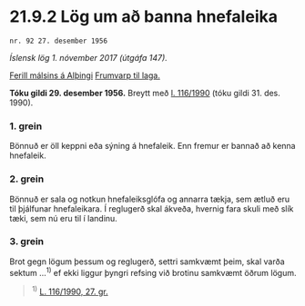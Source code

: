 # 21.9.2 Lög um að banna hnefaleika

`nr. 92 27. desember 1956`

_Íslensk lög 1. nóvember 2017 (útgáfa 147)._

[Ferill málsins á Alþingi](https://www.althingi.is/thingstorf/thingmalalistar-eftir-thingum/ferill/?ltg=76&mnr=35)
[Frumvarp til laga.](https://www.althingi.is/altext/76/s/pdf/0035.pdf)

**Tóku gildi 29. desember 1956.**
Breytt með
[l. 116/1990](https://althingi.is/altext/stjt/1990.116.html) (tóku gildi 31. des. 1990).

### 1. grein

Bönnuð er öll keppni eða sýning á hnefaleik. Enn fremur er bannað að kenna hnefaleik.

### 2. grein

Bönnuð er sala og notkun hnefaleiksglófa og annarra tækja, sem ætluð eru til þjálfunar hnefaleikara. Í reglugerð skal ákveða, hvernig fara skuli með slík tæki, sem nú eru til í landinu.

### 3. grein

Brot gegn lögum þessum og reglugerð, settri samkvæmt þeim, skal varða sektum …<sup>1)</sup> ef ekki liggur þyngri refsing við brotinu samkvæmt öðrum lögum.

> <sup>1)</sup> [L. 116/1990, 27. gr.](https://althingi.is/altext/stjt/1990.116.html)
